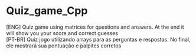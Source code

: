 # Quiz_game_Cpp

[ENG] Quiz game using matrices for questions and answers. At the end it will show you your score and correct guesses
<br>
[PT-BR] Quiz jogo utilizando arrays para as perguntas e respostas. No final, ele mostrará sua pontuação e palpites corretos
